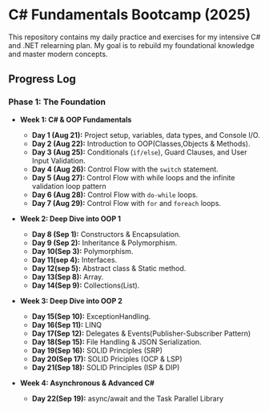 # C# Fundamentals Bootcamp (2025)

This repository contains my daily practice and exercises for my intensive C# and .NET relearning plan. My goal is to rebuild my foundational knowledge and master modern concepts.

## Progress Log

### Phase 1: The Foundation

* **Week 1: C# & OOP Fundamentals**
    * **Day 1 (Aug 21):** Project setup, variables, data types, and Console I/O.
    * **Day 2 (Aug 22):** Introduction to OOP(Classes,Objects & Methods).
    * **Day 3 (Aug 25):** Conditionals (`if/else`), Guard Clauses, and User Input Validation.
    * **Day 4 (Aug 26):** Control Flow with the `switch` statement.
    * **Day 5 (Aug 27):** Control Flow with while loops and the infinite validation loop pattern
    * **Day 6 (Aug 28):** Control Flow with `do-while` loops.
    * **Day 7 (Aug 29):** Control Flow with `for` and `foreach` loops.

* **Week 2: Deep Dive into OOP 1**
  * **Day 8 (Sep 1):** Constructors & Encapsulation.
  * **Day 9 (Sep 2):** Inheritance & Polymorphism.
  * **Day 10(Sep 3):** Polymorphism.
  * **Day 11(sep 4):** Interfaces.
  * **Day 12(sep 5):** Abstract class & Static method.
  * **Day 13(Sep 8):** Array.
  * **Day 14(Sep 9):** Collections(List<T>).
    
* **Week 3: Deep Dive into OOP 2**
  * **Day 15(Sep 10):** ExceptionHandling.
  * **Day 16(Sep 11):** LINQ
  * **Day 17(Sep 12):** Delegates & Events(Publisher-Subscriber Pattern)
  * **Day 18(Sep 15):** File Handling & JSON Serialization.
  * **Day 19(Sep 16):** SOLID Principles (SRP)
  * **Day 20(Sep 17):** SOLID Priciples (OCP & LSP)
  * **Day 21(Sep 18):** SOLID Principles (ISP & DIP)

* **Week 4: Asynchronous & Advanced C#**
  * **Day 22(Sep 19):** async/await and the Task Parallel Library
